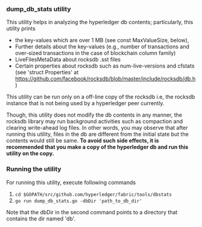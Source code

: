 ### dump_db_stats utility

This utility helps in analyzing the hyperledger db contents; particularly, this utility prints
- the key-values which are over 1 MB (see const MaxValueSize, below),
- Further details about the key-values (e.g., number of transactions and over-sized transactions in the case of blockchain column family)
- LiveFilesMetaData about rocksdb .sst files
- Certain properties about rocksdb such as num-live-versions and cfstats (see 'struct Properties' at https://github.com/facebook/rocksdb/blob/master/include/rocksdb/db.h)

This utility can be run only on a off-line copy of the rocksdb i.e, the rocksdb instance that is not being used by a hyperledger peer currently.

Though, this utility does not modify the db contents in any manner, the rocksdb library may run background activities
such as compaction and clearing write-ahead log files. In other words, you may observe that after running this utility,
files in the db are different from the initial state but the contents would still be same. **To avoid such side effects, it is recommended that you make a copy of the hyperledger db and run this utility on the copy.**


### Running the utility
For running this utility, execute following commands

1. `cd $GOPATH/src/github.com/hyperledger/fabric/tools/dbstats`
2. `go run dump_db_stats.go -dbDir 'path_to_db_dir'`

Note that the dbDir in the second command points to a directory that contains the dir named 'db'.
